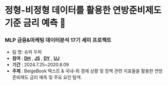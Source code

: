 #  정형-비정형 데이터를 활용한 연방준비제도 기준 금리 예측 🙂

### MLP 금융&마케팅 데이터분석 17기 세미 프로젝트

- 팀 명: 슈퍼 두퍼
- __참여__ : [**DH**](https://github.com/superdupermulti17) , [**JS**](https://github.com/kimjuseong-99) , [**DY**](https://github.com/dybaek9) , [**UJ**](https://github.com/UngJinSeo) 
- __기간__ : 2024.7.25~2020.8.09
- __주제__ : BeigeBook 텍스트 & 국내-외 경제 상황 및 정책 관련 지표들을 활용한 연방준비제도 금리 예측 및 주요 요인 탐색.
  



